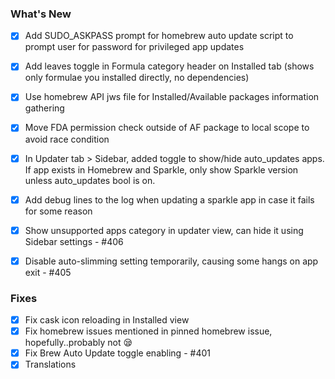 ### What's New

- [x] Add SUDO_ASKPASS prompt for homebrew auto update script to prompt user for password for privileged app updates
- [x] Add leaves toggle in Formula category header on Installed tab (shows only formulae you installed directly, no dependencies)
- [x] Use homebrew API jws file for Installed/Available packages information gathering
- [x] Move FDA permission check outside of AF package to local scope to avoid race condition
- [x] In Updater tab > Sidebar, added toggle to show/hide auto_updates apps. If app exists in Homebrew and Sparkle, only show Sparkle version unless auto_updates bool is on.
- [x] Add debug lines to the log when updating a sparkle app in case it fails for some reason
- [x] Show unsupported apps category in updater view, can hide it using Sidebar settings - #406
- [x] Disable auto-slimming setting temporarily, causing some hangs on app exit - #405


### Fixes

- [x] Fix cask icon reloading in Installed view
- [x] Fix homebrew issues mentioned in pinned homebrew issue, hopefully..probably not 😪
- [x] Fix Brew Auto Update toggle enabling - #401
- [x] Translations

